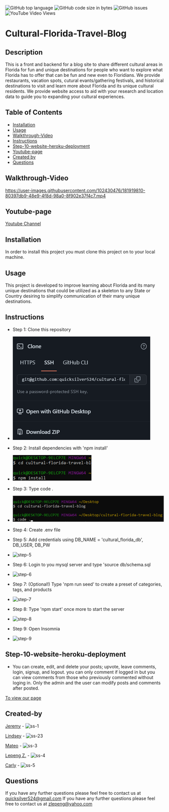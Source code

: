 ![GitHub top language](https://img.shields.io/github/languages/top/quicksilver524/cultural-florida-travel-blog)
![GitHub code size in bytes](https://img.shields.io/github/languages/code-size/quicksilver524/cultural-florida-travel-blog)
![GitHub issues](https://img.shields.io/github/issues/quicksilver524/cultural-florida-travel-blog)
![YouTube Video Views](https://img.shields.io/youtube/views/LcHGuvC_Y4o?label=YT%20Views&logo=youtube&logoColor=red&style=flat-square)

# Cultural-Florida-Travel-Blog

## Description

This is a front and backend for a blog site to share different cultural areas in Florida for fun and unique destinations for people who want to explore what Florida has to offer that can be fun and new even to Floridians. We provide restaurants, vacation spots, cutural evants/gathering festivals, and historical destinations to visit and learn more about Florida and its unique cultural residents. We provide website access to aid with your research and location data to guide you to expanding your cultural experiences.

## Table of Contents

- [Installation](#installation)
- [Usage](#usage)
- [Walkthrough-Video](#Walkthrough-Video)
- [Instructions](#instructions)
- [Step-10-website-heroku-deployment](#Step-10-website-heroku-deployment)
- [Youtube-page](Youtube-page)
- [Created by](#Created-by)
- [Questions](#questions)

## Walkthrough-Video
https://user-images.githubusercontent.com/102430476/181919810-80397db9-48e9-4f8d-98a0-8f902e37f4c7.mp4

## Youtube-page
  [Youtube Channel](https://www.youtube.com/watch?v=LcHGuvC_Y4o)

## Installation

In order to install this project you must clone this project on to your local machine.

## Usage

This project is developed to improve learning about Florida and its many unique destinations that could be utilized as a skeleton to any State or Country desiring to simplify communication of their many unique destinations.

## Instructions

- Step 1: Clone this repository

* ![step-1](images/step-1.png)

- Step 2: Install dependencies with 'npm install'

* ![step-2](images/step-2.png)

- Step 3: Type code .

* ![step-3](images/step-3.png)

- Step 4: Create .env file

- Step 5: Add credentials using DB_NAME = 'cultural_florida_db', DB_USER, DB_PW

* ![step-5](images/step-5.png)

- Step 6: Login to you mysql server and type 'source db/schema.sql

* ![step-6](images/step-6.png)

- Step 7: (Optional!) Type 'npm run seed' to create a preset of categories, tags, and products

* ![step-7](images/step-7.png)

- Step 8: Type 'npm start' once more to start the server

* ![step-8](images/step-8.png)

- Step 9: Open Insomnia

* ![step-9](images/step-9.png)

## Step-10-website-heroku-deployment 
 - You can create, edit, and delete your posts; upvote, leave comments, login, signup, and logout.
    you can only comment if logged in but you can view comments from those who previously commented without loging in. Only the admin and the user can modify posts and     comments after posted.
    
  [To view our page](https://calm-eyrie-85145.herokuapp.com/)





## Created-by

[Jeremy](https://github.com/quicksilver524) - ![ss-1](images/ss-1.png)

[Lindsey](https://github.com/LindseyHsiao) - ![ss-23](images/ss-2.png)

[Mateo](https://github.com/MateoCapx) - ![ss-3](images/ss-3.png)

[Lepeng Z.](https://github.com/goforward-z) - ![ss-4](images/ss-4.png)

[Carly](https://github.com/cdonais) - ![ss-5](images/ss-5.png)

## Questions

If you have any further questions please feel free to contact us at [quicksilver524@gmail.com](quicksilver524@gmail.com)
If you have any further questions please feel free to contact us at [zlepeng@yahoo.com](zlepeng@yahoo.com)
